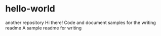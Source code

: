 # hello-world
another repository
Hi there!
Code and document samples for the writing readme
A sample readme for writing

